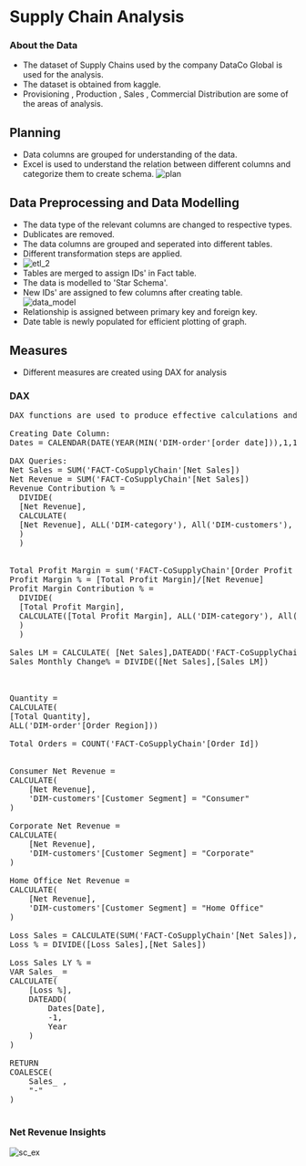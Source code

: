 # Supply Chain Analysis

### About the Data 
* The dataset of Supply Chains used by the company DataCo Global is used for the analysis.
* The dataset is obtained from kaggle.
* Provisioning , Production , Sales , Commercial Distribution are some of the areas of analysis.
## Planning 
* Data columns are grouped for understanding of the data.
* Excel is used to understand the relation between different columns and categorize them to create schema.
   ![plan](https://github.com/pooja614/supply_chain/assets/69869583/1c8f0244-b240-49e0-bfb0-21e5c4465613)
## Data Preprocessing and Data Modelling
* The data type of the relevant columns are changed to respective types.
* Dublicates are removed. 
* The data columns are grouped and seperated into different tables.
* Different transformation steps are applied. 
* ![etl_2](https://github.com/pooja614/supply_chain/assets/69869583/775714a3-d6e0-4c46-8982-586ed23165eb)
* Tables are merged to assign IDs' in  Fact table. 
* The data is modelled to 'Star Schema'.
* New IDs' are assigned to few columns after creating table.
![data_model](https://github.com/pooja614/supply_chain/assets/69869583/f7a220ca-9653-4fdc-8c50-8fa29f2aaf1b)
* Relationship is assigned between primary key and foreign key. 
* Date table is newly populated for efficient plotting of graph.
## Measures 
* Different measures are created using DAX for analysis<br>

### DAX 

<pre>
DAX functions are used to produce effective calculations and analysis. 

Creating Date Column: 
Dates = CALENDAR(DATE(YEAR(MIN('DIM-order'[order date])),1,1), DATE(YEAR(MAX('DIM-order'[order date])), 1,31))

DAX Queries: 
Net Sales = SUM('FACT-CoSupplyChain'[Net Sales])
Net Revenue = SUM('FACT-CoSupplyChain'[Net Sales])
Revenue Contribution % = 
  DIVIDE(
  [Net Revenue], 
  CALCULATE(
  [Net Revenue], ALL('DIM-category'), All('DIM-customers'), All('DIM-order'), ALL('DIM-product')
  )
  )


Total Profit Margin = sum('FACT-CoSupplyChain'[Order Profit Per Order])
Profit Margin % = [Total Profit Margin]/[Net Revenue] 
Profit Margin Contribution % =
  DIVIDE(
  [Total Profit Margin], 
  CALCULATE([Total Profit Margin], ALL('DIM-category'), All('DIM-customers'), All('DIM-order'), ALL('DIM-product')
  )
  )

Sales LM = CALCULATE( [Net Sales],DATEADD('FACT-CoSupplyChain'[order date],-1,MONTH))  
Sales Monthly Change% = DIVIDE([Net Sales],[Sales LM])



Quantity = 
CALCULATE(
[Total Quantity],
ALL('DIM-order'[Order Region]))

Total Orders = COUNT('FACT-CoSupplyChain'[Order Id])


Consumer Net Revenue = 
CALCULATE(
    [Net Revenue], 
    'DIM-customers'[Customer Segment] = "Consumer"
)

Corporate Net Revenue = 
CALCULATE(
    [Net Revenue], 
    'DIM-customers'[Customer Segment] = "Corporate"
)

Home Office Net Revenue = 
CALCULATE(
    [Net Revenue], 
    'DIM-customers'[Customer Segment] = "Home Office"
)

Loss Sales = CALCULATE(SUM('FACT-CoSupplyChain'[Net Sales]),'FACT-CoSupplyChain'[Order Item Profit Ratio]<0)
Loss % = DIVIDE([Loss Sales],[Net Sales])

Loss Sales LY % = 
VAR Sales_ = 
CALCULATE(
    [Loss %], 
    DATEADD(
        Dates[Date], 
        -1, 
        Year
    )
)

RETURN 
COALESCE(
    Sales_ , 
    "-"
)

</pre>



  
### Net Revenue Insights
![sc_ex](https://github.com/pooja614/supply_chain/assets/69869583/94fb0e99-5b1a-4c85-8cb7-da22251f89cc)



